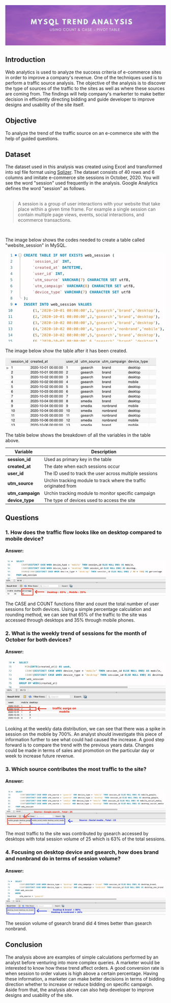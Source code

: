 ![Banner](https://github.com/Hafizah/Trend-Analysis-using-MySQL/blob/main/Images/banner.png)
## Introduction
Web analytics is used to analyze the success criteria of e-commerce sites in order to improve a company's revenue. One of the techniques used is to perform a traffic source analysis. The objective of the analysis is to discover the type of sources of the traffic to the sites as well as where these sources are coming from. The findings will help company's markerter to make better decision in efficiently directing bidding and guide developer to improve designs and usability of the site itself.

## Objective
To analyze the trend of the traffic source on an e-commerce site with the help of guided questions.

## Dataset
The dataset used in this analysis was created using Excel and transformed into sql file format using [Sqlizer](https://sqlizer.io). The dataset consists of 40 rows and 6 columns and imitate e-commerce site sessions in October, 2020. You will see the word "session" used frequently in the analysis. Google Analytics defines the word "session" as follows.
<br>
<br>

> A session is a group of user interactions with your website that take place within a given time frame. For example a single session can contain multiple page views, events, social interactions, and ecommerce transactions.
<br>

The image below shows the codes needed to create a table called "website_session" in MySQL.

![table_creation](https://github.com/Hafizah/Trend-Analysis-using-MySQL/blob/main/Images/table%20creation.jpg)
<br>
<br>
The image below show the table after it has been created.

![table](https://github.com/Hafizah/Trend-Analysis-using-MySQL/blob/main/Images/Table.jpg)
<br>
<br>
The table below shows the breakdown of all the variables in the table above.

Variable | Description
---- | -------
**session_id** | Used as primary key in the table
**created_at** | The date when each sessions occur
**user_id** | The ID used to track the user across multiple sessions
**utm_source** | Urchin tracking module to track where the traffic originated from 
**utm_campaign** | Urchin tracking module to monitor specific campaign
**device_type** | The type of devices used to access the site


## Questions
### 1.  How does the traffic flow looks like on desktop compared to mobile device?

#### Answer:
![Banner](https://github.com/Hafizah/Trend-Analysis-using-MySQL/blob/main/Images/total%20in%20percentage.jpg)

The CASE and COUNT functions filter and count the total number of user sessions for both devices. Using a simple percentage calculation and rounding method, we can see that 65% of the traffic to the site was accessed through desktops and 35% through mobile phones. 


### 2.  What is the weekly trend of sessions for the month of October for both devices?

#### Answer:
![traffic surge](https://github.com/Hafizah/Trend-Analysis-using-MySQL/blob/main/Images/traffic%20surge%20.jpg)

Looking at the weekly data distribution, we can see that there was a spike in session on the mobile by 700%. An analyst should investigate this piece of information further to see what could had caused the increase. A good step forward is to compare the trend with the previous years data. Changes could be made in terms of sales and promotion on the particular day or week to increase future revenue.


### 3. Which source contributes the most traffic to the site?

#### Answer:
![Banner](https://github.com/Hafizah/Trend-Analysis-using-MySQL/blob/main/Images/Traffic%20source.jpg)

The most traffic to the site was contributed by gsearch accessed by desktops with total session volume of 25 which is 63% of the total sessions. 

### 4. Focusing on desktop device and gsearch, how does brand and nonbrand do in terms of session volume?

#### Answer:
![Banner](https://github.com/Hafizah/Trend-Analysis-using-MySQL/blob/main/Images/brand%20non.jpg)

The session volume of gsearch brand did 4 times better than gsearch nonbrand. 

## Conclusion

The analysis above are examples of simple calculations performed by an analyst before venturing into more complex queries. A marketer would be interested to know how these trend affect orders. A good conversion rate is when session to order values is high above a certain percentage. Having these information, a marketer can make better decisions in terms of bidding direction whether to increase or reduce bidding on specific campaign. Aside from that, the analysis above can also help developer to improve designs and usability of the site.



